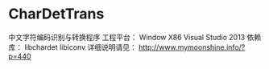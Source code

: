 # CharDetTrans
中文字符编码识别与转换程序
工程平台：
      Window X86 Visual Studio 2013
依赖库：
      libchardet
      libiconv
详细说明请见：
      http://www.mymoonshine.info/?p=440
